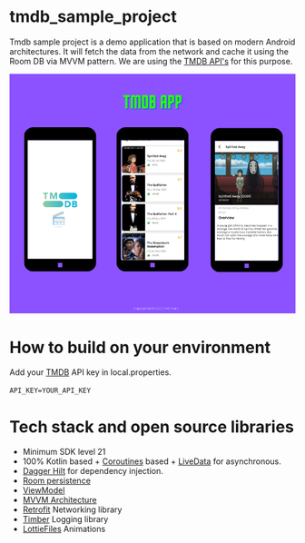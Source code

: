 # tmdb_sample_project
Tmdb sample project is a demo application that is based on modern Android architectures. It will fetch the data from the network and cache it using the Room DB via MVVM pattern. We are using the [TMDB API's](https://www.themoviedb.org/) for this purpose. 

![Banner Image](https://github.com/clint22/tmdb_sample_project/blob/master/previews/tmdb_banner.png)

# How to build on your environment
Add your [TMDB](https://www.themoviedb.org/) API key in local.properties. 

```API_KEY=YOUR_API_KEY```

# Tech stack and open source libraries 

* Minimum SDK level 21
* 100% Kotlin based + [Coroutines](https://developer.android.com/kotlin/coroutines) based + [LiveData](https://developer.android.com/topic/libraries/architecture/livedata) for asynchronous.
* [Dagger Hilt](https://developer.android.com/training/dependency-injection/hilt-android) for dependency injection.
* [Room persistence](https://developer.android.com/training/data-storage/room)
* [ViewModel](https://developer.android.com/topic/libraries/architecture/viewmodel?gclsrc=ds&gclid=COSn4ZOYx_ICFRYUjgodNmoF8w&gclsrc=ds)
* [MVVM Architecture](https://developer.android.com/jetpack/guide?gclsrc=ds&gclsrc=ds&gclid=CNTt9qKYx_ICFVEmjgodzOQPvg)
* [Retrofit](https://square.github.io/retrofit/) Networking library
* [Timber](https://github.com/JakeWharton/timber) Logging library 
* [LottieFiles](https://lottiefiles.com/) Animations
